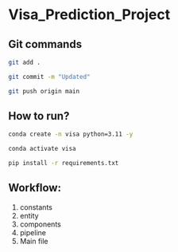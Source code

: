 # Visa_Prediction_Project



## Git commands

```bash
git add .

git commit -m "Updated"

git push origin main
```


## How to run?

```bash
conda create -n visa python=3.11 -y
```

```bash
conda activate visa
```

```bash
pip install -r requirements.txt
```

## Workflow:

1. constants
2. entity
3. components
4. pipeline
5. Main file
